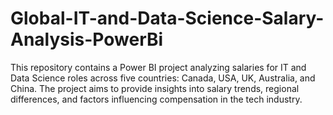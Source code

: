 # Global-IT-and-Data-Science-Salary-Analysis-PowerBi
This repository contains a Power BI project analyzing salaries for IT and Data Science roles across five countries: Canada, USA, UK, Australia, and China. The project aims to provide insights into salary trends, regional differences, and factors influencing compensation in the tech industry.
